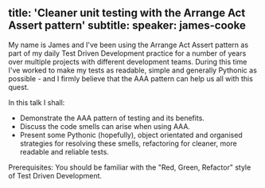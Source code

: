 title: 'Cleaner unit testing with the Arrange Act Assert pattern'
subtitle:
speaker: james-cooke
---
My name is James and I've been using the Arrange Act Assert pattern as part of
my daily Test Driven Development practice for a number of years over multiple
projects with different development teams. During this time I've worked to make
my tests as readable, simple and generally Pythonic as possible - and I firmly
believe that the AAA pattern can help us all with this quest.

In this talk I shall:

* Demonstrate the AAA pattern of testing and its benefits.
* Discuss the code smells can arise when using AAA.
* Present some Pythonic (hopefully), object orientated and organised strategies for
  resolving these smells, refactoring for cleaner, more readable and reliable
  tests.

Prerequisites: You should be familiar with the "Red, Green, Refactor" style of
Test Driven Development.
